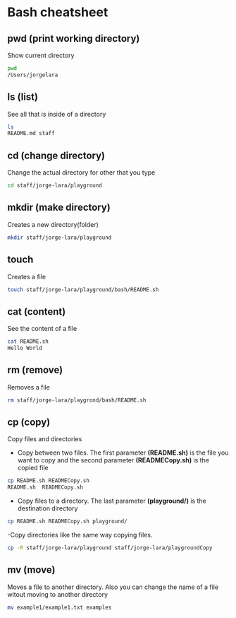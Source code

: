 # Bash cheatsheet

## pwd (print working directory)
Show current directory
```sh
pwd
/Users/jorgelara
```
## ls (list)
See all that is inside of a directory
```sh
ls
README.md staff
```

## cd (change directory)
Change the actual directory for other that you type
```sh
cd staff/jorge-lara/playground
```

## mkdir (make directory)
Creates a new directory(folder)
```sh
mkdir staff/jorge-lara/playground
```

## touch
Creates a file
```sh
touch staff/jorge-lara/playground/bash/README.sh
```

## cat (content)
See the content of a file
```sh
cat README.sh
Hello World
```

## rm (remove)
Removes a file
```sh
rm staff/jorge-lara/playgrond/bash/README.sh
```

## cp (copy)
Copy files and directories

- Copy between two files. The first parameter **(README.sh)** is the file you want to copy and the second parameter **(READMECopy.sh)** is the copied file
```sh
cp README.sh READMECopy.sh
README.sh  READMECopy.sh
```
- Copy files to a directory. The last parameter  **(playground/)** is the destination directory
```sh
cp README.sh READMECopy.sh playground/
```
-Copy directories like the same way copying files.
```sh
cp -R staff/jorge-lara/playground staff/jorge-lara/playgroundCopy
```

## mv (move)
Moves a file to another directory. Also you can change the name of a file witout moving to another directory
```sh
mv example1/example1.txt examples
```